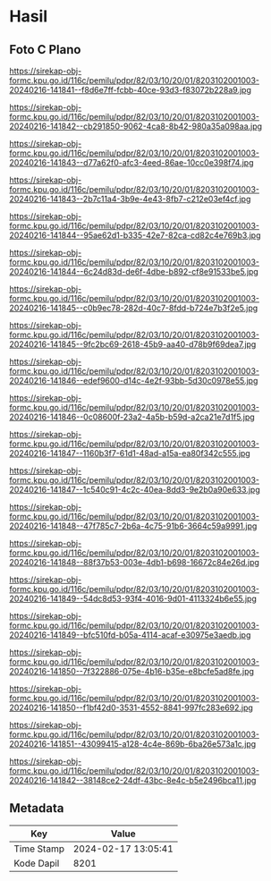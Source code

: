 # Hasil

## Foto C Plano

https://sirekap-obj-formc.kpu.go.id/116c/pemilu/pdpr/82/03/10/20/01/8203102001003-20240216-141841--f8d6e7ff-fcbb-40ce-93d3-f83072b228a9.jpg

https://sirekap-obj-formc.kpu.go.id/116c/pemilu/pdpr/82/03/10/20/01/8203102001003-20240216-141842--cb291850-9062-4ca8-8b42-980a35a098aa.jpg

https://sirekap-obj-formc.kpu.go.id/116c/pemilu/pdpr/82/03/10/20/01/8203102001003-20240216-141843--d77a62f0-afc3-4eed-86ae-10cc0e398f74.jpg

https://sirekap-obj-formc.kpu.go.id/116c/pemilu/pdpr/82/03/10/20/01/8203102001003-20240216-141843--2b7c11a4-3b9e-4e43-8fb7-c212e03ef4cf.jpg

https://sirekap-obj-formc.kpu.go.id/116c/pemilu/pdpr/82/03/10/20/01/8203102001003-20240216-141844--95ae62d1-b335-42e7-82ca-cd82c4e769b3.jpg

https://sirekap-obj-formc.kpu.go.id/116c/pemilu/pdpr/82/03/10/20/01/8203102001003-20240216-141844--6c24d83d-de6f-4dbe-b892-cf8e91533be5.jpg

https://sirekap-obj-formc.kpu.go.id/116c/pemilu/pdpr/82/03/10/20/01/8203102001003-20240216-141845--c0b9ec78-282d-40c7-8fdd-b724e7b3f2e5.jpg

https://sirekap-obj-formc.kpu.go.id/116c/pemilu/pdpr/82/03/10/20/01/8203102001003-20240216-141845--9fc2bc69-2618-45b9-aa40-d78b9f69dea7.jpg

https://sirekap-obj-formc.kpu.go.id/116c/pemilu/pdpr/82/03/10/20/01/8203102001003-20240216-141846--edef9600-d14c-4e2f-93bb-5d30c0978e55.jpg

https://sirekap-obj-formc.kpu.go.id/116c/pemilu/pdpr/82/03/10/20/01/8203102001003-20240216-141846--0c08600f-23a2-4a5b-b59d-a2ca21e7d1f5.jpg

https://sirekap-obj-formc.kpu.go.id/116c/pemilu/pdpr/82/03/10/20/01/8203102001003-20240216-141847--1160b3f7-61d1-48ad-a15a-ea80f342c555.jpg

https://sirekap-obj-formc.kpu.go.id/116c/pemilu/pdpr/82/03/10/20/01/8203102001003-20240216-141847--1c540c91-4c2c-40ea-8dd3-9e2b0a90e633.jpg

https://sirekap-obj-formc.kpu.go.id/116c/pemilu/pdpr/82/03/10/20/01/8203102001003-20240216-141848--47f785c7-2b6a-4c75-91b6-3664c59a9991.jpg

https://sirekap-obj-formc.kpu.go.id/116c/pemilu/pdpr/82/03/10/20/01/8203102001003-20240216-141848--88f37b53-003e-4db1-b698-16672c84e26d.jpg

https://sirekap-obj-formc.kpu.go.id/116c/pemilu/pdpr/82/03/10/20/01/8203102001003-20240216-141849--54dc8d53-93f4-4016-9d01-4113324b6e55.jpg

https://sirekap-obj-formc.kpu.go.id/116c/pemilu/pdpr/82/03/10/20/01/8203102001003-20240216-141849--bfc510fd-b05a-4114-acaf-e30975e3aedb.jpg

https://sirekap-obj-formc.kpu.go.id/116c/pemilu/pdpr/82/03/10/20/01/8203102001003-20240216-141850--7f322886-075e-4b16-b35e-e8bcfe5ad8fe.jpg

https://sirekap-obj-formc.kpu.go.id/116c/pemilu/pdpr/82/03/10/20/01/8203102001003-20240216-141850--f1bf42d0-3531-4552-8841-997fc283e692.jpg

https://sirekap-obj-formc.kpu.go.id/116c/pemilu/pdpr/82/03/10/20/01/8203102001003-20240216-141851--43099415-a128-4c4e-869b-6ba26e573a1c.jpg

https://sirekap-obj-formc.kpu.go.id/116c/pemilu/pdpr/82/03/10/20/01/8203102001003-20240216-141842--38148ce2-24df-43bc-8e4c-b5e2496bca11.jpg


## Metadata

| Key        | Value               |
| ---------- | ------------------- |
| Time Stamp | 2024-02-17 13:05:41 |
| Kode Dapil | 8201                |



